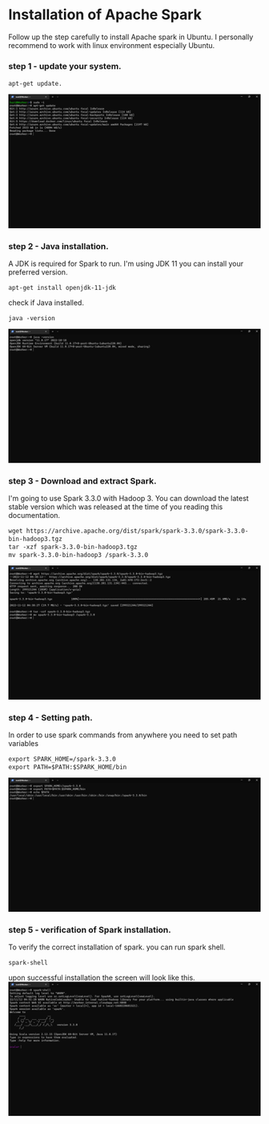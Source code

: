 # Installation of Apache Spark
Follow up the step carefully to install Apache spark in Ubuntu. 
I personally recommend to work with linux environment especially Ubuntu.
### step 1 - update your system.
~~~
apt-get update.
~~~
![update screenshot](update.png)

### step 2 - Java installation.
A JDK is required for Spark to run. I'm using JDK 11 you can install your preferred version.
~~~
apt-get install openjdk-11-jdk
~~~
check if Java installed.
~~~
java -version
~~~
![verification screenshot](java.png)

### step 3 - Download and extract Spark.
I'm going to use Spark 3.3.0 with Hadoop 3. 
You can download the latest stable version which was released at the time of you reading this documentation.
~~~
wget https://archive.apache.org/dist/spark/spark-3.3.0/spark-3.3.0-bin-hadoop3.tgz
tar -xzf spark-3.3.0-bin-hadoop3.tgz
mv spark-3.3.0-bin-hadoop3 /spark-3.3.0
~~~
![download screenshot](download_and_extract.png)

### step 4 - Setting path.
In order to use spark commands from anywhere you need to set path variables
~~~
export SPARK_HOME=/spark-3.3.0
export PATH=$PATH:$SPARK_HOME/bin
~~~
![path setting screenshot](path_setting.png)

### step 5 - verification of Spark installation.
To verify the correct installation of spark. you can run spark shell.
~~~
spark-shell
~~~
upon successful installation the screen will look like this.
![spark verification screen shot](spark_verification.png)